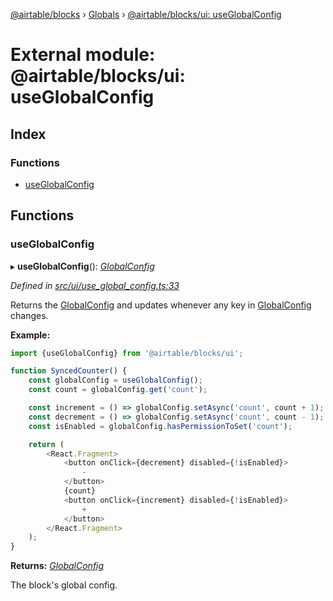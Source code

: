 [@airtable/blocks](../README.md) › [Globals](../globals.md) ›
[@airtable/blocks/ui: useGlobalConfig](_airtable_blocks_ui__useglobalconfig.md)

# External module: @airtable/blocks/ui: useGlobalConfig

## Index

### Functions

-   [useGlobalConfig](_airtable_blocks_ui__useglobalconfig.md#useglobalconfig)

## Functions

### useGlobalConfig

▸ **useGlobalConfig**(): _[GlobalConfig](_airtable_blocks__globalconfig.md#globalconfig)_

_Defined in
[src/ui/use_global_config.ts:33](https://github.com/airtable/blocks/blob/@airtable/blocks@0.0.36/packages/sdk/src/ui/use_global_config.ts#L33)_

Returns the [GlobalConfig](_airtable_blocks__globalconfig.md#globalconfig) and updates whenever any
key in [GlobalConfig](_airtable_blocks__globalconfig.md#globalconfig) changes.

**Example:**

```js
import {useGlobalConfig} from '@airtable/blocks/ui';

function SyncedCounter() {
    const globalConfig = useGlobalConfig();
    const count = globalConfig.get('count');

    const increment = () => globalConfig.setAsync('count', count + 1);
    const decrement = () => globalConfig.setAsync('count', count - 1);
    const isEnabled = globalConfig.hasPermissionToSet('count');

    return (
        <React.Fragment>
            <button onClick={decrement} disabled={!isEnabled}>
                -
            </button>
            {count}
            <button onClick={increment} disabled={!isEnabled}>
                +
            </button>
        </React.Fragment>
    );
}
```

**Returns:** _[GlobalConfig](_airtable_blocks__globalconfig.md#globalconfig)_

The block's global config.
